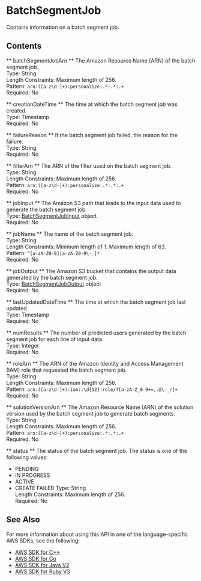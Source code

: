 # BatchSegmentJob<a name="API_BatchSegmentJob"></a>

Contains information on a batch segment job\.

## Contents<a name="API_BatchSegmentJob_Contents"></a>

 ** batchSegmentJobArn **   <a name="personalize-Type-BatchSegmentJob-batchSegmentJobArn"></a>
The Amazon Resource Name \(ARN\) of the batch segment job\.  
Type: String  
Length Constraints: Maximum length of 256\.  
Pattern: `arn:([a-z\d-]+):personalize:.*:.*:.+`   
Required: No

 ** creationDateTime **   <a name="personalize-Type-BatchSegmentJob-creationDateTime"></a>
The time at which the batch segment job was created\.  
Type: Timestamp  
Required: No

 ** failureReason **   <a name="personalize-Type-BatchSegmentJob-failureReason"></a>
If the batch segment job failed, the reason for the failure\.  
Type: String  
Required: No

 ** filterArn **   <a name="personalize-Type-BatchSegmentJob-filterArn"></a>
The ARN of the filter used on the batch segment job\.  
Type: String  
Length Constraints: Maximum length of 256\.  
Pattern: `arn:([a-z\d-]+):personalize:.*:.*:.+`   
Required: No

 ** jobInput **   <a name="personalize-Type-BatchSegmentJob-jobInput"></a>
The Amazon S3 path that leads to the input data used to generate the batch segment job\.  
Type: [BatchSegmentJobInput](API_BatchSegmentJobInput.md) object  
Required: No

 ** jobName **   <a name="personalize-Type-BatchSegmentJob-jobName"></a>
The name of the batch segment job\.  
Type: String  
Length Constraints: Minimum length of 1\. Maximum length of 63\.  
Pattern: `^[a-zA-Z0-9][a-zA-Z0-9\-_]*`   
Required: No

 ** jobOutput **   <a name="personalize-Type-BatchSegmentJob-jobOutput"></a>
The Amazon S3 bucket that contains the output data generated by the batch segment job\.  
Type: [BatchSegmentJobOutput](API_BatchSegmentJobOutput.md) object  
Required: No

 ** lastUpdatedDateTime **   <a name="personalize-Type-BatchSegmentJob-lastUpdatedDateTime"></a>
The time at which the batch segment job last updated\.  
Type: Timestamp  
Required: No

 ** numResults **   <a name="personalize-Type-BatchSegmentJob-numResults"></a>
The number of predicted users generated by the batch segment job for each line of input data\.  
Type: Integer  
Required: No

 ** roleArn **   <a name="personalize-Type-BatchSegmentJob-roleArn"></a>
The ARN of the Amazon Identity and Access Management \(IAM\) role that requested the batch segment job\.  
Type: String  
Length Constraints: Maximum length of 256\.  
Pattern: `arn:([a-z\d-]+):iam::\d{12}:role/?[a-zA-Z_0-9+=,.@\-_/]+`   
Required: No

 ** solutionVersionArn **   <a name="personalize-Type-BatchSegmentJob-solutionVersionArn"></a>
The Amazon Resource Name \(ARN\) of the solution version used by the batch segment job to generate batch segments\.  
Type: String  
Length Constraints: Maximum length of 256\.  
Pattern: `arn:([a-z\d-]+):personalize:.*:.*:.+`   
Required: No

 ** status **   <a name="personalize-Type-BatchSegmentJob-status"></a>
The status of the batch segment job\. The status is one of the following values:  
+ PENDING
+ IN PROGRESS
+ ACTIVE
+ CREATE FAILED
Type: String  
Length Constraints: Maximum length of 256\.  
Required: No

## See Also<a name="API_BatchSegmentJob_SeeAlso"></a>

For more information about using this API in one of the language\-specific AWS SDKs, see the following:
+  [ AWS SDK for C\+\+](https://docs.aws.amazon.com/goto/SdkForCpp/personalize-2018-05-22/BatchSegmentJob) 
+  [ AWS SDK for Go](https://docs.aws.amazon.com/goto/SdkForGoV1/personalize-2018-05-22/BatchSegmentJob) 
+  [ AWS SDK for Java V2](https://docs.aws.amazon.com/goto/SdkForJavaV2/personalize-2018-05-22/BatchSegmentJob) 
+  [ AWS SDK for Ruby V3](https://docs.aws.amazon.com/goto/SdkForRubyV3/personalize-2018-05-22/BatchSegmentJob) 
